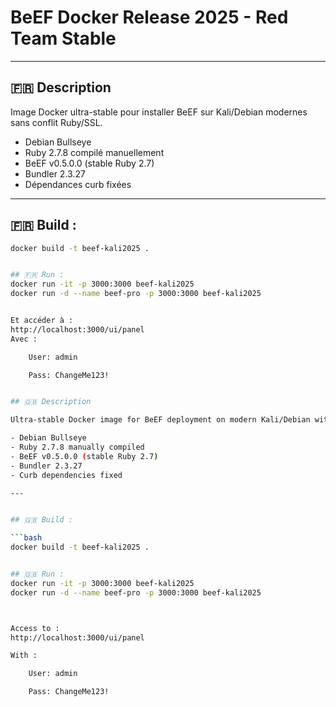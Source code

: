 # BeEF Docker Release 2025 - Red Team Stable

---

## 🇫🇷 Description

Image Docker ultra-stable pour installer BeEF sur Kali/Debian modernes sans conflit Ruby/SSL.

- Debian Bullseye
- Ruby 2.7.8 compilé manuellement
- BeEF v0.5.0.0 (stable Ruby 2.7)
- Bundler 2.3.27
- Dépendances curb fixées

---


## 🇫🇷 Build :

```bash
docker build -t beef-kali2025 .


## 🇫🇷 Run :
docker run -it -p 3000:3000 beef-kali2025
docker run -d --name beef-pro -p 3000:3000 beef-kali2025


Et accéder à :
http://localhost:3000/ui/panel
Avec :

    User: admin

    Pass: ChangeMe123!


## 🇬🇧 Description

Ultra-stable Docker image for BeEF deployment on modern Kali/Debian without Ruby/SSL conflicts.

- Debian Bullseye
- Ruby 2.7.8 manually compiled
- BeEF v0.5.0.0 (stable Ruby 2.7)
- Bundler 2.3.27
- Curb dependencies fixed

---


## 🇬🇧 Build :

```bash
docker build -t beef-kali2025 .


## 🇬🇧 Run :
docker run -it -p 3000:3000 beef-kali2025
docker run -d --name beef-pro -p 3000:3000 beef-kali2025



Access to :
http://localhost:3000/ui/panel

With :

    User: admin

    Pass: ChangeMe123!


